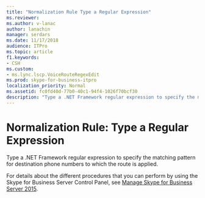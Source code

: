 ```yaml
---
title: "Normalization Rule Type a Regular Expression"
ms.reviewer: 
ms.author: v-lanac
author: lanachin
manager: serdars
ms.date: 11/17/2018
audience: ITPro
ms.topic: article
f1.keywords:
- CSH
ms.custom:
- ms.lync.lscp.VoiceRouteRegexEdit
ms.prod: skype-for-business-itpro
localization_priority: Normal
ms.assetid: fc0fd40d-77b0-40c1-94f4-1026f70bcf30
description: "Type a .NET Framework regular expression to specify the matching pattern for destination phone numbers to which the route is applied."
---
```


# Normalization Rule: Type a Regular Expression
 
Type a .NET Framework regular expression to specify the matching pattern for destination phone numbers to which the route is applied. 
  
For details about the different procedures that you can perform by using the Skype for Business Server Control Panel, see [Manage Skype for Business Server 2015](../../manage/manage.md).
  

